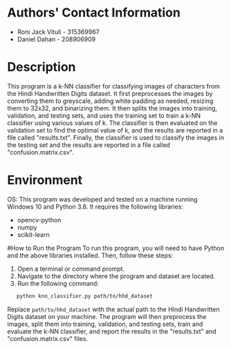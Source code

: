 # Authors' Contact Information
* Roni Jack Vituli - 315369967
* Daniel Dahan - 208906909

# Description

This program is a k-NN classifier for classifying images of characters from the Hindi Handwritten Digits dataset. 
It first preprocesses the images by converting them to greyscale, adding white padding as needed, resizing them to 32x32, and binarizing them.
It then splits the images into training, validation, and testing sets, and uses the training set to train a k-NN classifier using various values of k. 
The classifier is then evaluated on the validation set to find the optimal value of k, and the results are reported in a file called "results.txt". 
Finally, the classifier is used to classify the images in the testing set and the results are reported in a file called "confusion.matrix.csv".


# Environment
OS: This program was developed and tested on a machine running Windows 10 and Python 3.8. It requires the following libraries:
* opencv-python
* numpy
* scikit-learn

#How to Run the Program
To run this program, you will need to have Python and the above libraries installed. Then, follow these steps:

1. Open a terminal or command prompt.
2. Navigate to the directory where the program and dataset are located.
3. Run the following command:
```bash 
   python knn_classifier.py path/to/hhd_dataset
```
Replace ```path/to/hhd_dataset``` with the actual path to the Hindi Handwritten Digits dataset on your machine.
The program will then preprocess the images, split them into training, validation, and testing sets, train and evaluate the k-NN classifier, and report the results in the "results.txt" and "confusion.matrix.csv" files.

